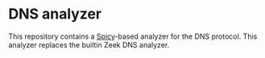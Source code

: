 DNS analyzer
============

This repository contains a
[Spicy](https://docs.zeek.org/projects/spicy/en/latest/)-based analyzer for the
DNS protocol. This analyzer replaces the builtin Zeek DNS analyzer.
